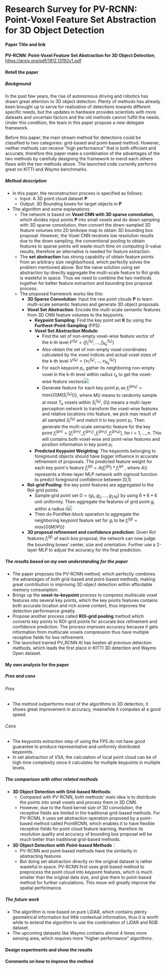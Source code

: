 # Research Survey for PV-RCNN: Point-Voxel Feature Set Abstraction for 3D Object Detection

#### Paper Title and link

**PV-RCNN: Point-Voxel Feature Set Abstraction for 3D Object Detection**, https://arxiv.org/pdf/1912.13192v1.pdf

#### Retell the paper

##### Background

In the past few years, the rise of autonomous driving and robotics has drawn great attention to 3D object detection. Plenty of methods has already been brought up to serve for realization of detections towards different specific needs, but the updates in hardware provides scientists with more datasets and uncertain factors and the old methods cannot fulfill the needs. Under this condition, the team in this paper propose a new delegate framework.

Before this paper, the main stream method for detections could be classified to two categories: grid-based and point-based method. However, neither methods can receive "high performance" that is both efficient and accurate, therefore this paper make a combination of the advantages of the two methods by carefully designing the framework to mend each others flaws with the two methods above. The launched code currently performs great on KITTI and Waymo benchmarks. 

##### Method description

- In this paper, the reconstruction process is specified as follows: 
  - Input: A 3D point cloud dataset **P**
  - Output: 3D Bounding boxes for target objects in **P**
- The algorithm and some explanations:
  - The network is based on **Voxel CNN with 3D sparse convolution**, which divides input points **P** into small voxels and do down sampling with 3D sparse convolution, then convert the down-sampled 3D feature volumes into 2D birdview map to obtain 3D bounding box proposal. However, the Voxel CNN receives low resolution results due to the down sampling, the conventional pooling to obtain features to sparse points will waste much time on computing 0-value results, therefore an alternative is needed for feature extraction.
  - The **set abstraction** has strong capability of obtain feature points from an arbitrary size neighborhood, which perfectly solves the problem mentioned above. But the naive solution using set abstraction by directly aggregate the multi-scale feature to RoI grids is wasteful in space. Thus we need to combine the two methods together for better feature extraction and bounding box proposal process.
  - The proposed framework works like this:
    - **3D Sparse Convolution**: Input the raw point clouds **P** to learn multi-scale semantic features and generate 3D object proposals.
    - **Voxel Set Abstraction**: Encode the multi-scale semantic features from 3D CNN feature volumes to the keypoints.
      - **Keypoint Sampling**: Find the key point set **K** by using the **Furthest-Point-Sampling** (FPS).
      - **Voxel Set Abstraction Module**: 
        - Find the set of non-empty voxel-wise feature vector of the k-th level $F^{(l_k)} = \{f^{(l_k)}_{1},...,f^{(l_k)}_{N_k}\}$
        - Also obtain the set of non-empty voxel coordinates calculated by the voxel indices and actual voxel sizes of the k-th level $V^{(l_k)} = \{v^{(l_k)}_{1},...,v^{(l_k)}_{N_k}\}$
        - For each keypoint $p_i$, gather its neighboring non-empty voxel in the k-th level within radius $r_k$ to get the voxel-wise feature vectors![](D:\Rigin_Rain\Classes\CS271\ShangHaiTechCS271-Hws\hw3\Sk.png)
        - Generate feature for each key point $p_i$ as $f^{(pv_k)}_{i} = max\{G(M(S_{i}^{(l_k)}))\}$, where $M()$ means to randomly sample at most $T_k$ voxels within $S^{(l_k)}_{i}$, $G()$ means a multi-layer perceptron network to transform the voxel-wise features and relative locations into feature, we pick max result of all sampled $S^{(l_k)}_{i}$ and match it to key point $p_i$. Then generate the multi-scale semantic feature for the key point $f^{(pv)}_{i} = [f^{(pv_1)}_{i},f^{(pv_2)}_{i},f^{(pv_3)}_{i},f^{(pv_4)}_{i}]$, for $i = 1,...,n$. This will contains both voxel-wise and point-wise features and position information in key point $p_i$ 
      - **Predicted Keypoint Weighting**: The keypoints belonging to foreground objects should have bigger influence in accurate refinement of proposals. The predicted feature weight for each key point's feature $\widetilde{f}_{i}^{(p)} = A({f}_{i}^{(p)})*{f}_{i}^{(p)}$ , where $A()$ represents a three-layer MLP network with sigmoid function to predict foreground confidence between [0,1]
    - **RoI-grid Pooling**: the key point features are aggregated to the RoI-grid points. 
      - Sample grid point set $G = \{g_1, g_2, ...,g_{216}\}$ by using $6*6*6$ unit uniformly. Then aggregate the features of grid point $g_i$ within a radius $\widetilde{r}$![](D:\Rigin_Rain\Classes\CS271\ShangHaiTechCS271-Hws\hw3\ROIgrid.png)
      - Then do PointNet-block operation to aggregate the neighboring keypoint feature set for $g_i$ to be $f^{(g)}_{i} = max\{G(M(\Psi))\}$
    - **3D proposal refinement and confidence prediction**: Given RoI features $f^{(g)}_{i}$ of each box proposal, the network can now judge the bounding boxes' center, size and orientation. Further use a 2-layer MLP to adjust the accuracy for the final prediction.

##### The results based on my own understanding for the paper

- The paper proposes the PV-RCNN method, which perfectly combines the advantages of both grid-based and point-based methods, making great contribution in improving 3D object detection within affordable memory consumption.
- Brings up the **voxel-to-keypoint** process to compress multiscale voxel features into several key points, which the key points features contains both accurate location and rich scene context, thus improves the detection performance greatly.
- Propose another process called **ROI-grid pooling** method which converts key points to ROI-grid points for accurate box refinement and confidence prediction. The process improves accuracy because it gets information from multiscale voxels compression thus have multiple receptive fields for box refinement.
- The launched trained PV_RCNN AI has beaten all previous detection methods, which leads the first place in KITTI 3D detection and Waymo Open dataset.

#### My own analysis for the paper

##### Pros and cons

###### Pros

- The method outperforms most of the algorithms in 3D detection, it shows great improvement in accuracy, meanwhile it computes at a good speed.

###### Cons

- The keypoints extraction step of using the FPS do not have good guarantee to produce representative and uniformly distributed keypoints.
- In set abstraction of VSA, the calculation of local point cloud can be of high time complexity since it calculates for multiple keypoints in multiple levels.

##### The comparison with other related methods

- **3D Object Detection with Grid-based Methods**: 
  - Compared with PV-RCNN, both methods' main idea is to distribute the points into small voxels and process them in 3D CNN.
  - However, due to the fixed kernel size of 3D convolution, the receptive fields are limited in the traditional grid-based methods. For PV-RCNN, it uses set abstraction operation proposed by a point-based method called PointRCNN, which enables it to have flexible receptive fields for point cloud feature learning, therefore its resolution quality and accuracy of bounding box proposal will be much better than traditional grid-based methods.
- **3D Object Detection with Point-based Methods**：
  - PV-RCNN and point-based methods have the similarity in abstracting features
  - But doing set abstraction directly on the original dataset is rather wasteful in space. PV-RCNN first uses grid-based method to preprocess the point cloud into keypoint features, which is much smaller than the original data size, and give them to point-based method for further calculations. This move will greatly improve the spatial performance.

##### The future work

- The algorithm is now based on pure LiDAR, which contains plenty geometrical information but little contextual information, thus it is worth while to extend the algorithm to use the combination of LiDAR and RGB dataset.
- The upcoming datasets like Waymo contains almost 4 times more sensing area, which requires more "higher performance" algorithms.

#### Design experiments and show the results

#### Comments on how to improve the method